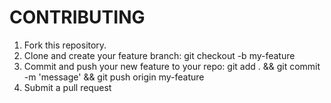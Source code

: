 # CONTRIBUTING

1. Fork this repository.
2. Clone and create your feature branch: git checkout -b my-feature
3. Commit and push your new feature to your repo: git add . && git commit -m 'message' && git push origin my-feature
4. Submit a pull request
